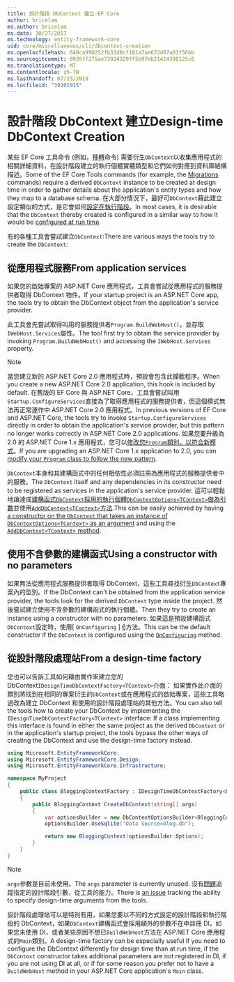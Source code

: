 ```yaml
---
title: 設計階段 DbContext 建立-EF Core
author: bricelam
ms.author: bricelam
ms.date: 10/27/2017
ms.technology: entity-framework-core
uid: core/miscellaneous/cli/dbcontext-creation
ms.openlocfilehash: 648ca990252fb32d8cf181a7ae672d07a81f56bb
ms.sourcegitcommit: 0935ff275ae739243297f5b97eb21414398125c6
ms.translationtype: MT
ms.contentlocale: zh-TW
ms.lasthandoff: 07/23/2018
ms.locfileid: "39201915"
---
```

<a name="design-time-dbcontext-creation"></a><span data-ttu-id="d8677-102">設計階段 DbContext 建立</span><span class="sxs-lookup"><span data-stu-id="d8677-102">Design-time DbContext Creation</span></span>
==============================
<span data-ttu-id="d8677-103">某些 EF Core 工具命令 (例如，[移轉][ 1]命令) 需要衍生`DbContext`以收集應用程式的相關詳細資料，在設計階段建立的執行個體實體類型和它們如何對應到資料庫結構描述。</span><span class="sxs-lookup"><span data-stu-id="d8677-103">Some of the EF Core Tools commands (for example, the [Migrations][1] commands) require a derived `DbContext` instance to be created at design time in order to gather details about the application's entity types and how they map to a database schema.</span></span> <span data-ttu-id="d8677-104">在大部分情況下，最好可`DbContext`藉此建立設定類似的方式，是它會如何[設定在執行階段][2]。</span><span class="sxs-lookup"><span data-stu-id="d8677-104">In most cases, it is desirable that the `DbContext` thereby created is configured in a similar way to how it would be [configured at run time][2].</span></span>

<span data-ttu-id="d8677-105">有的各種工具會嘗試建立`DbContext`:</span><span class="sxs-lookup"><span data-stu-id="d8677-105">There are various ways the tools try to create the `DbContext`:</span></span>

<a name="from-application-services"></a><span data-ttu-id="d8677-106">從應用程式服務</span><span class="sxs-lookup"><span data-stu-id="d8677-106">From application services</span></span>
-------------------------
<span data-ttu-id="d8677-107">如果您的啟始專案的 ASP.NET Core 應用程式，工具會嘗試從應用程式的服務提供者取得 DbContext 物件。</span><span class="sxs-lookup"><span data-stu-id="d8677-107">If your startup project is an ASP.NET Core app, the tools try to obtain the DbContext object from the application's service provider.</span></span>

<span data-ttu-id="d8677-108">此工具會先嘗試取得叫用的服務提供者`Program.BuildWebHost()`，並存取`IWebHost.Services`屬性。</span><span class="sxs-lookup"><span data-stu-id="d8677-108">The tool first try to obtain the service provider by invoking `Program.BuildWebHost()` and accessing the `IWebHost.Services` property.</span></span>

> [!NOTE]
> <span data-ttu-id="d8677-109">當您建立新的 ASP.NET Core 2.0 應用程式時，預設會包含此攔截程序。</span><span class="sxs-lookup"><span data-stu-id="d8677-109">When you create a new ASP.NET Core 2.0 application, this hook is included by default.</span></span> <span data-ttu-id="d8677-110">在舊版的 EF Core 與 ASP.NET Core，工具會嘗試叫用`Startup.ConfigureServices`直接為了取得應用程式的服務提供者，但這個模式無法再正常運作中 ASP.NET Core 2.0 應用程式。</span><span class="sxs-lookup"><span data-stu-id="d8677-110">In previous versions of EF Core and ASP.NET Core, the tools try to invoke `Startup.ConfigureServices` directly in order to obtain the application's service provider, but this pattern no longer works correctly in ASP.NET Core 2.0 applications.</span></span> <span data-ttu-id="d8677-111">如果您要升級為 2.0 的 ASP.NET Core 1.x 應用程式，您可以[修改您`Program`類別，以符合新模式][3]。</span><span class="sxs-lookup"><span data-stu-id="d8677-111">If you are upgrading an ASP.NET Core 1.x application to 2.0, you can [modify your `Program` class to follow the new pattern][3].</span></span>

<span data-ttu-id="d8677-112">`DbContext`本身和其建構函式中的任何相依性必須註冊為應用程式的服務提供者中的服務。</span><span class="sxs-lookup"><span data-stu-id="d8677-112">The `DbContext` itself and any dependencies in its constructor need to be registered as services in the application's service provider.</span></span> <span data-ttu-id="d8677-113">這可以輕鬆地讓達成[建構函式`DbContext`採用的執行個體`DbContextOptions<TContext>`做為引數][ 4]並使用[`AddDbContext<TContext>`方法][5].</span><span class="sxs-lookup"><span data-stu-id="d8677-113">This can be easily achieved by having [a constructor on the `DbContext` that takes an instance of `DbContextOptions<TContext>` as an argument][4] and using the [`AddDbContext<TContext>` method][5].</span></span>

<a name="using-a-constructor-with-no-parameters"></a><span data-ttu-id="d8677-114">使用不含參數的建構函式</span><span class="sxs-lookup"><span data-stu-id="d8677-114">Using a constructor with no parameters</span></span>
--------------------------------------
<span data-ttu-id="d8677-115">如果無法從應用程式服務提供者取得 DbContext，這些工具尋找衍生`DbContext`專案內的型別。</span><span class="sxs-lookup"><span data-stu-id="d8677-115">If the DbContext can't be obtained from the application service provider, the tools look for the derived `DbContext` type inside the project.</span></span> <span data-ttu-id="d8677-116">然後嘗試建立使用不含參數的建構函式的執行個體。</span><span class="sxs-lookup"><span data-stu-id="d8677-116">Then they try to create an instance using a constructor with no parameters.</span></span> <span data-ttu-id="d8677-117">如果這是預設建構函式`DbContext`設定時，使用[ `OnConfiguring` ] [ 6]方法。</span><span class="sxs-lookup"><span data-stu-id="d8677-117">This can be the default constructor if the `DbContext` is configured using the [`OnConfiguring`][6] method.</span></span>

<a name="from-a-design-time-factory"></a><span data-ttu-id="d8677-118">從設計階段處理站</span><span class="sxs-lookup"><span data-stu-id="d8677-118">From a design-time factory</span></span>
--------------------------
<span data-ttu-id="d8677-119">您也可以告訴工具如何藉由實作來建立您的 DbContext`IDesignTimeDbContextFactory<TContext>`介面： 如果實作此介面的類別將找到在相同的專案衍生的`DbContext`或在應用程式的啟始專案，這些工具略過改為建立 DbContext 和使用的設計階段處理站的其他方法。</span><span class="sxs-lookup"><span data-stu-id="d8677-119">You can also tell the tools how to create your DbContext by implementing the `IDesignTimeDbContextFactory<TContext>` interface: If a class implementing this interface is found in either the same project as the derived `DbContext` or in the application's startup project, the tools bypass the other ways of creating the DbContext and use the design-time factory instead.</span></span>

``` csharp
using Microsoft.EntityFrameworkCore;
using Microsoft.EntityFrameworkCore.Design;
using Microsoft.EntityFrameworkCore.Infrastructure;

namespace MyProject
{
    public class BloggingContextFactory : IDesignTimeDbContextFactory<BloggingContext>
    {
        public BloggingContext CreateDbContext(string[] args)
        {
            var optionsBuilder = new DbContextOptionsBuilder<BloggingContext>();
            optionsBuilder.UseSqlite("Data Source=blog.db");

            return new BloggingContext(optionsBuilder.Options);
        }
    }
}
```

> [!NOTE]
> <span data-ttu-id="d8677-120">`args`參數是目前未使用。</span><span class="sxs-lookup"><span data-stu-id="d8677-120">The `args` parameter is currently unused.</span></span> <span data-ttu-id="d8677-121">沒有[問題][7]追蹤指定的設計階段引數，從工具的能力。</span><span class="sxs-lookup"><span data-stu-id="d8677-121">There is [an issue][7] tracking the ability to specify design-time arguments from the tools.</span></span>

<span data-ttu-id="d8677-122">設計階段處理站可以是特別有用，如果您要以不同的方式設定的設計階段和執行階段的 DbContext，如果`DbContext`建構函式會採用額外的參數不在中註冊 DI，如果您未使用 DI，或者某些原因不想已`BuildWebHost`方法在 ASP.NET Core 應用程式的`Main`類別。</span><span class="sxs-lookup"><span data-stu-id="d8677-122">A design-time factory can be especially useful if you need to configure the DbContext differently for design time than at run time, if the `DbContext` constructor takes additional parameters are not registered in DI, if you are not using DI at all, or if for some reason you prefer not to have a `BuildWebHost` method in your ASP.NET Core application's `Main` class.</span></span>

  [1]: xref:core/managing-schemas/migrations/index
  [2]: xref:core/miscellaneous/configuring-dbcontext
  [3]: https://docs.microsoft.com/aspnet/core/migration/1x-to-2x/#update-main-method-in-programcs
  [4]: xref:core/miscellaneous/configuring-dbcontext#constructor-argument
  [5]: xref:core/miscellaneous/configuring-dbcontext#using-dbcontext-with-dependency-injection
  [6]: xref:core/miscellaneous/configuring-dbcontext#onconfiguring
  [7]: https://github.com/aspnet/EntityFrameworkCore/issues/8332
